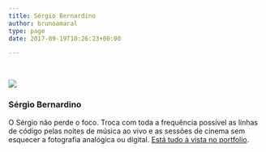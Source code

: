 ```yaml
---
title: Sérgio Bernardino
author: brunoamaral
type: page
date: 2017-09-19T10:26:23+00:00

---
```

&nbsp;

![][1]

### Sérgio Bernardino

O Sérgio não perde o foco. Troca com toda a frequência possível as linhas de código pelas noites de música ao vivo e as sessões de cinema sem esquecer a fotografia analógica ou digital. [Está tudo à vista no portfolio][2].

&nbsp;

 [1]: https://static1.squarespace.com/static/57c16c70d1758e5dd827e72d/t/57d2a1b99f7456d0a2b1bca5/1473421756203/se%CC%81rgio+bernardino.jpeg?format=original
 [2]: http://sergiobernardino.net/